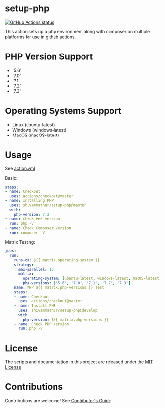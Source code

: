 # setup-php

<p align="left">
  <a href="https://github.com/shivammathur/setup-php"><img alt="GitHub Actions status" src="https://github.com/shivammathur/setup-php/workflows/Main%20workflow/badge.svg"></a>
</p>

This action sets up a php environment along with composer on multiple platforms for use in github actions.

# PHP Version Support
- '5.6'
- '7.0'
- '7.1'
- '7.2'
- '7.3'

# Operating Systems Support
- Linux (ubuntu-latest)
- Windows (windows-latest)
- MacOS (macOS-latest)

# Usage

See [action.yml](action.yml)

Basic:
```yaml
steps:
- name: Checkout
  uses: actions/checkout@master
- name: Installing PHP
  uses: shivammathur/setup-php@master
  with:
    php-version: 7.3
- name: Check PHP Version
  run: php -v
- name: Check Composer Version
  run: composer -V
```

Matrix Testing:
```yaml
jobs:
  run:    
    runs-on: ${{ matrix.operating-system }}
    strategy:
      max-parallel: 15
      matrix:
        operating-system: [ubuntu-latest, windows-latest, macOS-latest]
        php-versions: ['5.6', '7.0', '7.1', '7.2', '7.3']
    name: PHP ${{ matrix.php-versions }} Test
    steps:
    - name: Checkout
      uses: actions/checkout@master
    - name: Install PHP
      uses: shivammathur/setup-php@develop
      with:
        php-version: ${{ matrix.php-versions }}
    - name: Check PHP Version
      run: php -v

```

# License

The scripts and documentation in this project are released under the [MIT License](LICENSE)

# Contributions

Contributions are welcome!  See [Contributor's Guide](docs/contributors.md)